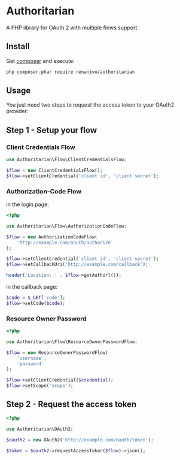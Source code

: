 Authoritarian
=============

A PHP library for OAuth 2 with multiple flows support

Install
-------

Get [composer](http://getcomposer.org/) and execute:

```bash
php composer.phar require renanivo/authoritarian
```

Usage
-----

You just need two steps to request the access token to your OAuth2 provider:

## Step 1 - Setup your flow

### Client Credentials Flow
```php
use Authoritarian\Flow\ClientCredentialsFlow;

$flow = new ClientCredentialsFlow();
$flow->setClientCredential('client id', 'client secret');
```

### Authorization-Code Flow

in the login page:

```php
<?php

use Authoritarian\Flow\AuthorizationCodeFlow;

$flow = new AuthorizationCodeFlow(
    'http://example.com/oauth/authorize'
);

$flow->setClientCredential('client id', 'client secret');
$flow->setCallbackUri('http://example.com/callback');

header('Location: ' . $flow->getAuthUrl());
```

in the callback page:

```php
$code = $_GET['code'];
$flow->setCode($code);
```

### Resource Owner Password
```php
<?php

use Authoritarian\Flow\ResourceOwnerPasswordFlow;

$flow = new ResourceOwnerPasswordFlow(
    'username',
    'password'
);

$flow->setClientCredential($credential);
$flow->setScope('scope');
```

## Step 2 - Request the access token
```php
<?php

use Authoritarian\OAuth2;

$oauth2 = new OAuth2('http://example.com/oauth/token');

$token = $oauth2->requestAccessToken($flow)->json();
```
